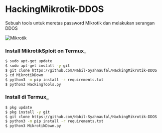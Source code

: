 # HackingMikrotik-DDOS
Sebuah tools untuk meretas password Mikrotik dan melakukan serangan DDOS


![Mikrotik](https://user-images.githubusercontent.com/97229948/163633444-01077e34-95ac-4f0d-a05a-c9b52328309b.png)

### Install MikrotikSploit on Termux_

```BASH
$ sudo apt-get update
$ sudo apt-get install -y git
$ git clone https://github.com/Nabil-Syahnaufal/HackingMikrotik-DDOS
$ cd MikrotikDown
$ python3 -m pip install -r requirements.txt
$ python3 HackingTools.py
```



### Install di Termux_

```BASH
$ pkg update
$ pkg install -y git
$ git clone https://github.com/Nabil-Syahnaufal/HackingMikrotik-DDOS
$ python3 -m pip install -r requirements.txt
$ python3 MikrotikDown.py
```
